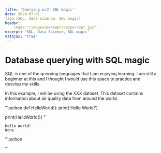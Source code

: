 ```yaml
---
title: 'Querying with SQL magic'
date: 2020-07-01
tags:[SQL, data science, SQL magic]
header:
	image:"/images/perceptron/percept.jpg"
excerpt: "SQL, Data Science, SQL magic"
mathjax: "true"
---
```


# Database querying with SQL magic

SQL is one of the querying languages that I am enjoying learning. I am still a beginner at this and I thought I would use this space to practice and develop my skills. 

In this example, I will be using the XXX dataset. This dataset contains information about air quality data from around the world.


"`python
def HelloWorld(): 
    print('Hello World!')
    
print(HelloWorld())
"`

    Hello World!
    None



"`python

"`
